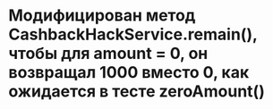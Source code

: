 # Модифицирован метод CashbackHackService.remain(), чтобы для amount = 0, он возвращал 1000 вместо 0, как ожидается в тесте zeroAmount()
